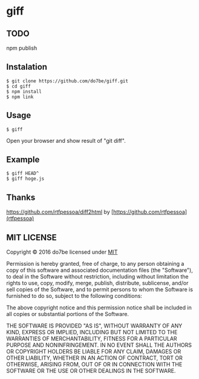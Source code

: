 # giff

## TODO

npm publish

## Instalation

```
$ git clone https://github.com/do7be/giff.git
$ cd giff
$ npm install
$ npm link
```

## Usage

```
$ giff
```

Open your browser and show result of "git diff".

## Example

```
$ giff HEAD^
$ giff hoge.js
```

## Thanks

https://github.com/rtfpessoa/diff2html by [https://github.com/rtfpessoa](rtfpessoa)

## MIT LICENSE

Copyright © 2016 do7be licensed under [MIT](http://opensource.org/licenses/MIT)

Permission is hereby granted, free of charge, to any person obtaining a copy of this software and associated documentation files (the "Software"), to deal in the Software without restriction, including without limitation the rights to use, copy, modify, merge, publish, distribute, sublicense, and/or sell copies of the Software, and to permit persons to whom the Software is furnished to do so, subject to the following conditions:

The above copyright notice and this permission notice shall be included in all copies or substantial portions of the Software.

THE SOFTWARE IS PROVIDED "AS IS", WITHOUT WARRANTY OF ANY KIND, EXPRESS OR IMPLIED, INCLUDING BUT NOT LIMITED TO THE WARRANTIES OF MERCHANTABILITY, FITNESS FOR A PARTICULAR PURPOSE AND NONINFRINGEMENT. IN NO EVENT SHALL THE AUTHORS OR COPYRIGHT HOLDERS BE LIABLE FOR ANY CLAIM, DAMAGES OR OTHER LIABILITY, WHETHER IN AN ACTION OF CONTRACT, TORT OR OTHERWISE, ARISING FROM, OUT OF OR IN CONNECTION WITH THE SOFTWARE OR THE USE OR OTHER DEALINGS IN THE SOFTWARE.
